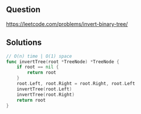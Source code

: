## Question

https://leetcode.com/problems/invert-binary-tree/

## Solutions

```go
// O(n) time | O(1) space
func invertTree(root *TreeNode) *TreeNode {
	if root == nil {
		return root
	}
	root.Left, root.Right = root.Right, root.Left
	invertTree(root.Left)
	invertTree(root.Right)
	return root
}
```
